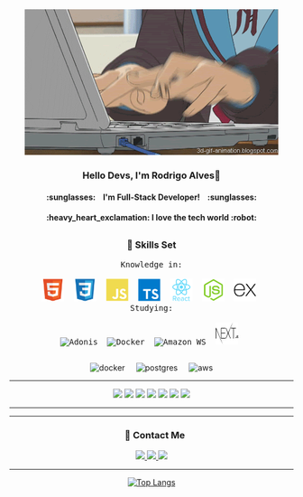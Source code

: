 <div align="center" >
  <img src="https://github.com/rodrigodevelop-tech/rodrigodevelop-tech/blob/main/1869.gif" >
</div>

<p>
   <h3 align="center">Hello Devs, I'm Rodrigo Alves👋</h3>
   <h4 align="center"> :sunglasses: &nbsp;&nbsp;&nbsp;I'm Full-Stack Developer! &nbsp;&nbsp;&nbsp;:sunglasses:</h4>
   <h4 align="center"> :heavy_heart_exclamation: I love the tech world :robot: </h4>
</p>

##
 <p>
    <h3 align="center">🧠 Skills Set </h3>
 </p>
 
 
 <div style="display: inline_block;" align="center">
  <kbd align="center">
      <kbd>Knowledge in:</kbd>
      <br />
      <br />
      <img   title="HTML5"          alt="HTML"    width="40"    height="40" src="https://raw.githubusercontent.com/devicons/devicon/master/icons/html5/html5-original.svg"></img>&nbsp;
      <img   title="CSS3"           alt="CSS"     width="40"    height="40" src="https://raw.githubusercontent.com/devicons/devicon/master/icons/css3/css3-original.svg"></img>&nbsp;
      <img   title="Javascript"     alt="Js"      width="40"    height="40" src="https://raw.githubusercontent.com/devicons/devicon/master/icons/javascript/javascript-plain.svg"></img>&nbsp;
      <img   title="Typescript"     alt="ts"      width="40"    height="40" src="https://raw.githubusercontent.com/devicons/devicon/master/icons/typescript/typescript-original.svg"></img>&nbsp;
      <img   title="ReactJS"        alt="react"   width="40"    height="40" src="https://raw.githubusercontent.com/devicons/devicon/master/icons/react/react-original-wordmark.svg" ></img>&nbsp;
      <img   title="NodeJS"         alt="node"    width="40"    height="40" src="https://raw.githubusercontent.com/devicons/devicon/master/icons/nodejs/nodejs-plain.svg"></img>&nbsp;
      <img   title="Express"        alt="express" width="40"    height="40" src="https://raw.githubusercontent.com/devicons/devicon/master/icons/express/express-original.svg"></img>&nbsp;
      <br /> 
  </kbd>
      <kbd align="center">
      <kbd>Studying:</kbd>
      <br />
      <br />
      <img   title="Adonis"        alt="Adonis"     width="40"    height="40" src="https://cdn.jsdelivr.net/gh/devicons/devicon/icons/adonisjs/adonisjs-original.svg"></img>&nbsp;
      <img   title="Docker"        alt="Docker"     width="40"    height="40" src="https://cdn.jsdelivr.net/gh/devicons/devicon/icons/docker/docker-original-wordmark.svg"></img>&nbsp;
      <img   title="Amazon WS"     alt="Amazon WS"  width="40"    height="40" src="https://logodownload.org/wp-content/uploads/2017/11/amazon-web-services-logo.png"></img>&nbsp;
      <img   title="NextJS"        alt="NextJS"     width="40"    height="40" src="https://raw.githubusercontent.com/rodrigodevelop-tech/rodrigodevelop-tech/3593d66a30fe4ae0443b9bed30f70f138a5a7136/next-js-seeklogo.com.svg"></img>&nbsp;
      <br />
  </kbd>
</div>
 
 ##
 

<div align="center"> 
 
  <img  src="https://cdn.jsdelivr.net/gh/devicons/devicon/icons/docker/docker-original-wordmark.svg" alt="docker" width="40" height="40" style="max-width:100%">        
  </img>&nbsp;&nbsp;&nbsp;  
  <img  src="https://cdn.jsdelivr.net/gh/devicons/devicon/icons/postgresql/postgresql-plain-wordmark.svg" alt="postgres" width="40" height="40" style="max-width:100%">     
  </img>&nbsp;&nbsp;&nbsp;
  <img  src="https://logodownload.org/wp-content/uploads/2017/11/amazon-web-services-logo.png" alt="aws" width="50" height="40" style="max-width:100%"></img>
</div>

<hr/>

<div align="center">
  <img src="https://img.shields.io/badge/Delphi-B22222?style=for-the-badge&logo=delphi&logoColor=white" />
  <img src="https://img.shields.io/badge/Arduino-00979D?style=for-the-badge&logo=Arduino&logoColor=white" />
  <img src="https://img.shields.io/badge/PHP-777BB4?style=for-the-badge&logo=php&logoColor=white" />
  <img src="https://img.shields.io/badge/Notion-000000?style=for-the-badge&logo=notion&logoColor=white" />
  <img src="https://img.shields.io/badge/Trello-0052CC?style=for-the-badge&logo=trello&logoColor=white" />
  <img src="https://img.shields.io/badge/Figma-F24E1E?style=for-the-badge&logo=figma&logoColor=white" />
  <img src="https://img.shields.io/badge/Adobe%20XD-470137?style=for-the-badge&logo=Adobe%20XD&logoColor=#FF61F6" />
</div>

<hr/>
<hr/>

<p>
  <h3 align="center">  &nbsp;&nbsp;&nbsp;💬 Contact Me</h3>
</p>

<div align="center">
  <a href="https://www.linkedin.com/in/rodrigo-si/" target="_blank" >
    <img src="https://img.shields.io/badge/LinkedIn-0077B5?style=for-the-badge&logo=linkedin&logoColor=white" >
  </a>
  <a href="https://github.com/rodrigodevelop-tech" target="_blank" >
    <img src="https://img.shields.io/badge/GitHub-100000?style=for-the-badge&logo=github&logoColor=white">
  </a>
  <a href="https://expo.dev/@rodrigodev_cpc" target="_blank" >
    <img src="https://img.shields.io/badge/Expo-1B1F23?style=for-the-badge&logo=expo&logoColor=white">
  </a>
</div>

<hr/>

<div align="center">

   [![Top Langs](https://github-readme-stats.vercel.app/api/top-langs/?username=rodrigodevelop-tech&layout=compact)](https://github.com/rodrigodevelop-tech/github-readme-stats) 
  
</div>




